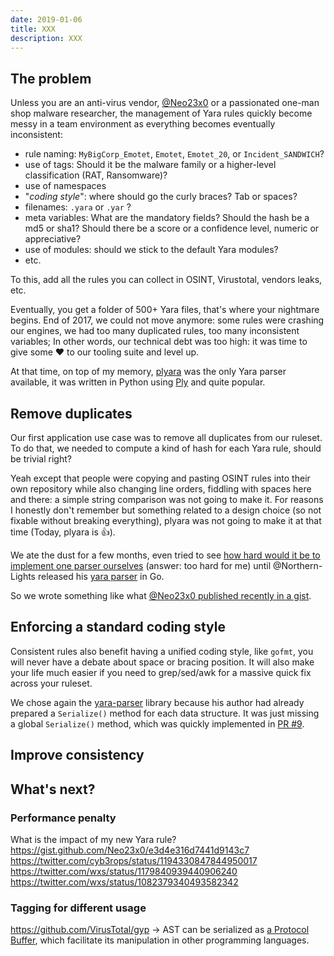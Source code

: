 ```yaml
---
date: 2019-01-06
title: XXX
description: XXX
---
```


## The problem

Unless you are an anti-virus vendor, [@Neo23x0](https://twitter.com/cyb3rops/)
or a passionated one-man shop malware researcher, the management of Yara rules
quickly become messy in a team environment as everything becomes eventually
inconsistent:

- rule naming: `MyBigCorp_Emotet`, `Emotet`, `Emotet_20`, or `Incident_SANDWICH`?
- use of tags: Should it be the malware family or a higher-level classification (RAT, Ransomware)?
- use of namespaces
- "*coding style*": where should go the curly braces? Tab or spaces?
- filenames: `.yara` or `.yar` ?
- meta variables: What are the mandatory fields? Should the hash be a md5 or
  sha1? Should there be a score or a confidence level, numeric or appreciative?
- use of modules: should we stick to the default Yara modules?
- etc.

To this, add all the rules you can collect in OSINT, Virustotal, vendors leaks,
etc.

Eventually, you get a folder of 500+ Yara files, that's where your nightmare
begins. End of 2017, we could not move anymore: some rules were crashing our
engines, we had too many duplicated rules, too many inconsistent variables; In
other words, our technical debt was too high: it was time to give some ❤️ to our
tooling suite and level up.

At that time, on top of my memory, [plyara](https://github.com/plyara/plyara)
was the only Yara parser available, it was written in Python using
[Ply](https://www.dabeaz.com/ply/) and quite popular.

## Remove duplicates

Our first application use case was to remove all duplicates from our ruleset. To
do that, we needed to compute a kind of hash for each Yara rule, should be
trivial right?

Yeah except that people were copying and pasting OSINT rules into their own
repository while also changing line orders, fiddling with spaces here and there:
a simple string comparison was not going to make it. For reasons I honestly don't
remember but something related to a design choice (so not fixable without
breaking everything), plyara was not going to make it at that time (Today,
plyara is 👍). 

We ate the dust for a few months, even tried to see [how hard would it be to implement one parser ourselves](https://github.com/nbareil/yaraparser-go)
(answer: too hard for me) until @Northern-Lights released his [yara parser](https://github.com/Northern-Lights/yara-parser) in Go.

So we wrote something like what [@Neo23x0 published recently in a gist](https://gist.github.com/Neo23x0/577926e34183b4cedd76aa33f6e4dfa3).

## Enforcing a standard coding style

Consistent rules also benefit having a unified coding style, like `gofmt`, you
will never have a debate about space or bracing position. It will also make your
life much easier if you need to grep/sed/awk for a massive quick fix across your
ruleset.

We chose again the
[yara-parser](https://github.com/Northern-Lights/yara-parser) library because
his author had already prepared a `Serialize()` method for each data
structure. It was just missing a global `Serialize()` method, which was quickly
implemented in [PR #9](https://github.com/Northern-Lights/yara-parser/pull/9).

## Improve consistency



## What's next?

### Performance penalty

What is the impact of my new Yara rule?
https://gist.github.com/Neo23x0/e3d4e316d7441d9143c7
https://twitter.com/cyb3rops/status/1194330847844950017
https://twitter.com/wxs/status/1179840939440906240
https://twitter.com/wxs/status/1082379340493582342

### Tagging for different usage

https://github.com/VirusTotal/gyp ->  AST can be serialized as [a Protocol Buffer](https://github.com/VirusTotal/gyp/blob/master/pb/yara.proto), which facilitate its manipulation in other programming languages.

